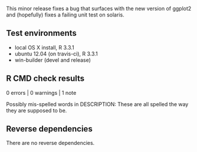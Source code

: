 This minor release fixes a bug that surfaces with the new version of ggplot2 and (hopefully) fixes a failing unit test on solaris.

## Test environments
* local OS X install, R 3.3.1
* ubuntu 12.04 (on travis-ci), R 3.3.1
* win-builder (devel and release)

## R CMD check results

0 errors | 0 warnings | 1 note

Possibly mis-spelled words in DESCRIPTION:
These are all spelled the way they are supposed to be.

## Reverse dependencies

There are no reverse dependencies.
